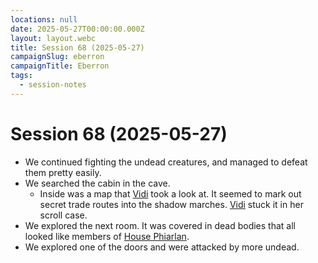 ```yaml
---
locations: null
date: 2025-05-27T00:00:00.000Z
layout: layout.webc
title: Session 68 (2025-05-27)
campaignSlug: eberron
campaignTitle: Eberron
tags:
  - session-notes
---
```

# Session 68 (2025-05-27)

- We continued fighting the undead creatures, and managed to defeat them pretty easily.
- We searched the cabin in the cave.
	- Inside was a map that [Vidi](pcs/vidi-veni.md) took a look at. It seemed to mark out secret trade routes into the shadow marches. [Vidi](pcs/vidi-veni.md) stuck it in her scroll case.
- We explored the next room. It was covered in dead bodies that all looked like members of [House Phiarlan](other/house-phiarlan.md).
- We explored one of the doors and were attacked by more undead.
